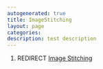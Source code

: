 ```yaml
---
autogenerated: true
title: ImageStitching
layout: page
categories: 
description: test description
---
```


1.  REDIRECT [Image Stitching](Image_Stitching)
